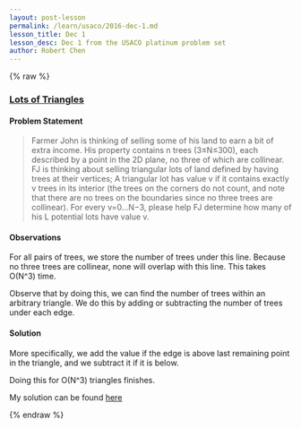 ```yaml
---
layout: post-lesson
permalink: /learn/usaco/2016-dec-1.md
lesson_title: Dec 1
lesson_desc: Dec 1 from the USACO platinum problem set
author: Robert Chen
---
```


{% raw %}

### [Lots of Triangles](http://usaco.org/index.php?page=viewproblem2&cpid=672)

#### Problem Statement
>Farmer John is thinking of selling some of his land to earn a bit of extra income. His property contains n trees (3≤N≤300), each described by a point in the 2D plane, no three of which are collinear. FJ is thinking about selling triangular lots of land defined by having trees at their vertices;
>A triangular lot has value v if it contains exactly v trees in its interior (the trees on the corners do not count, and note that there are no trees on the boundaries since no three trees are collinear). For every v=0…N−3, please help FJ determine how many of his L potential lots have value v.

#### Observations
For all pairs of trees, we store the number of trees under this line. Because no three trees are collinear, none will overlap with this line. This takes O(N^3) time. 

Observe that by doing this, we can find the number of trees within an arbitrary triangle. We do this by adding or subtracting the number of trees under each edge.

#### Solution
More specifically, we add the value if the edge is above last remaining point in the triangle, and we subtract it if it is below. 

Doing this for O(N^3) triangles finishes. 

My solution can be found [here](https://github.com/chen-robert/writeups/blob/master/usaco/2016/code/triangles.java)

{% endraw %}
